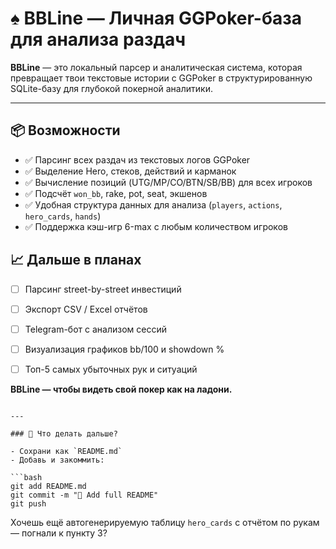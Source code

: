 # ♠️ BBLine — Личная GGPoker-база для анализа раздач

**BBLine** — это локальный парсер и аналитическая система, которая превращает твои текстовые истории с GGPoker в структурированную SQLite-базу для глубокой покерной аналитики.

---

## 📦 Возможности

- ✅ Парсинг всех раздач из текстовых логов GGPoker
- ✅ Выделение Hero, стеков, действий и карманок
- ✅ Вычисление позиций (UTG/MP/CO/BTN/SB/BB) для всех игроков
- ✅ Подсчёт `won_bb`, rake, pot, seat, экшенов
- ✅ Удобная структура данных для анализа (`players`, `actions`, `hero_cards`, `hands`)
- ✅ Поддержка кэш-игр 6-max с любым количеством игроков




## 📈 Дальше в планах

* [ ] Парсинг street-by-street инвестиций
* [ ] Экспорт CSV / Excel отчётов
* [ ] Telegram-бот с анализом сессий
* [ ] Визуализация графиков bb/100 и showdown %
* [ ] Топ-5 самых убыточных рук и ситуаций



**BBLine — чтобы видеть свой покер как на ладони.**

````

---

### 📌 Что делать дальше?

- Сохрани как `README.md`
- Добавь и закоммить:
  
```bash
git add README.md
git commit -m "📘 Add full README"
git push
````

Хочешь ещё автогенерируемую таблицу `hero_cards` с отчётом по рукам — погнали к пункту 3?
